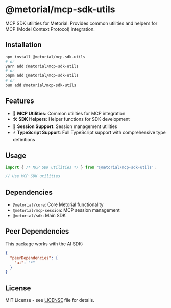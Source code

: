 # @metorial/mcp-sdk-utils

MCP SDK utilities for Metorial. Provides common utilities and helpers for MCP (Model Context Protocol) integration.

## Installation

```bash
npm install @metorial/mcp-sdk-utils
# or
yarn add @metorial/mcp-sdk-utils
# or
pnpm add @metorial/mcp-sdk-utils
# or
bun add @metorial/mcp-sdk-utils
```

## Features

- 🔧 **MCP Utilities**: Common utilities for MCP integration
- 🛠️ **SDK Helpers**: Helper functions for SDK development
- 📡 **Session Support**: Session management utilities
- ⚡ **TypeScript Support**: Full TypeScript support with comprehensive type definitions

## Usage

```typescript
import { /* MCP SDK utilities */ } from '@metorial/mcp-sdk-utils';

// Use MCP SDK utilities
```

## Dependencies

- `@metorial/core`: Core Metorial functionality
- `@metorial/mcp-session`: MCP session management
- `@metorial/sdk`: Main SDK

## Peer Dependencies

This package works with the AI SDK:

```json
{
  "peerDependencies": {
    "ai": "*"
  }
}
```

## License

MIT License - see [LICENSE](../../LICENSE) file for details.
